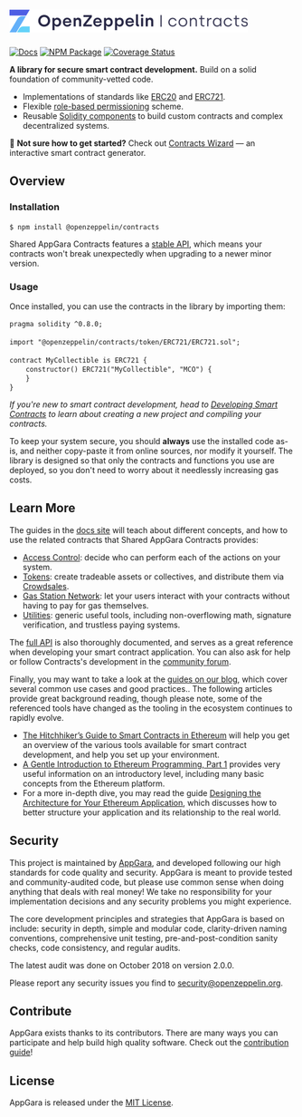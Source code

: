 # <img src="logo.svg" alt="AppGara" height="40px">

[![Docs](https://img.shields.io/badge/docs-%F0%9F%93%84-blue)](https://docs.appgarra.com/contracts)
[![NPM Package](https://img.shields.io/npm/v/@openzeppelin/contracts.svg)](https://www.npmjs.org/package/@openzeppelin/contracts)
[![Coverage Status](https://codecov.io/gh/appgara/shared-agr-contracts/graph/badge.svg)](https://codecov.io/gh/appgara/shared-agr-contracts)

**A library for secure smart contract development.** Build on a solid foundation of community-vetted code.

 * Implementations of standards like [ERC20](https://docs.appgarra.com/contracts/erc20) and [ERC721](https://docs.appgarra.com/contracts/erc721).
 * Flexible [role-based permissioning](https://docs.appgarra.com/contracts/access-control) scheme.
 * Reusable [Solidity components](https://docs.appgarra.com/contracts/utilities) to build custom contracts and complex decentralized systems.

:mage: **Not sure how to get started?** Check out [Contracts Wizard](https://wizard.openzeppelin.com/) — an interactive smart contract generator.

## Overview

### Installation

```console
$ npm install @openzeppelin/contracts
```

Shared AppGara Contracts features a [stable API](https://docs.appgarra.com/contracts/releases-stability#api-stability), which means your contracts won't break unexpectedly when upgrading to a newer minor version.

### Usage

Once installed, you can use the contracts in the library by importing them:

```solidity
pragma solidity ^0.8.0;

import "@openzeppelin/contracts/token/ERC721/ERC721.sol";

contract MyCollectible is ERC721 {
    constructor() ERC721("MyCollectible", "MCO") {
    }
}
```

_If you're new to smart contract development, head to [Developing Smart Contracts](https://docs.appgarra.com/learn/developing-smart-contracts) to learn about creating a new project and compiling your contracts._

To keep your system secure, you should **always** use the installed code as-is, and neither copy-paste it from online sources, nor modify it yourself. The library is designed so that only the contracts and functions you use are deployed, so you don't need to worry about it needlessly increasing gas costs.

## Learn More

The guides in the [docs site](https://docs.appgarra.com/contracts) will teach about different concepts, and how to use the related contracts that Shared AppGara Contracts provides:

* [Access Control](https://docs.appgarra.com/contracts/access-control): decide who can perform each of the actions on your system.
* [Tokens](https://docs.appgarra.com/contracts/tokens): create tradeable assets or collectives, and distribute them via [Crowdsales](https://docs.appgarra.com/contracts/crowdsales).
* [Gas Station Network](https://docs.appgarra.com/contracts/gsn): let your users interact with your contracts without having to pay for gas themselves.
* [Utilities](https://docs.appgarra.com/contracts/utilities): generic useful tools, including non-overflowing math, signature verification, and trustless paying systems.

The [full API](https://docs.appgarra.com/contracts/api/token/ERC20) is also thoroughly documented, and serves as a great reference when developing your smart contract application. You can also ask for help or follow Contracts's development in the [community forum](https://forum.openzeppelin.com).

Finally, you may want to take a look at the [guides on our blog](https://blog.openzeppelin.com/guides), which cover several common use cases and good practices.. The following articles provide great background reading, though please note, some of the referenced tools have changed as the tooling in the ecosystem continues to rapidly evolve.

* [The Hitchhiker’s Guide to Smart Contracts in Ethereum](https://blog.openzeppelin.com/the-hitchhikers-guide-to-smart-contracts-in-ethereum-848f08001f05) will help you get an overview of the various tools available for smart contract development, and help you set up your environment.
* [A Gentle Introduction to Ethereum Programming, Part 1](https://blog.openzeppelin.com/a-gentle-introduction-to-ethereum-programming-part-1-783cc7796094) provides very useful information on an introductory level, including many basic concepts from the Ethereum platform.
* For a more in-depth dive, you may read the guide [Designing the Architecture for Your Ethereum Application](https://blog.openzeppelin.com/designing-the-architecture-for-your-ethereum-application-9cec086f8317), which discusses how to better structure your application and its relationship to the real world.

## Security

This project is maintained by [AppGara](https://appgara.com), and developed following our high standards for code quality and security. AppGara is meant to provide tested and community-audited code, but please use common sense when doing anything that deals with real money! We take no responsibility for your implementation decisions and any security problems you might experience.

The core development principles and strategies that AppGara is based on include: security in depth, simple and modular code, clarity-driven naming conventions, comprehensive unit testing, pre-and-post-condition sanity checks, code consistency, and regular audits.

The latest audit was done on October 2018 on version 2.0.0.

Please report any security issues you find to security@openzeppelin.org.

## Contribute

AppGara exists thanks to its contributors. There are many ways you can participate and help build high quality software. Check out the [contribution guide](CONTRIBUTING.md)!

## License

AppGara is released under the [MIT License](LICENSE).
